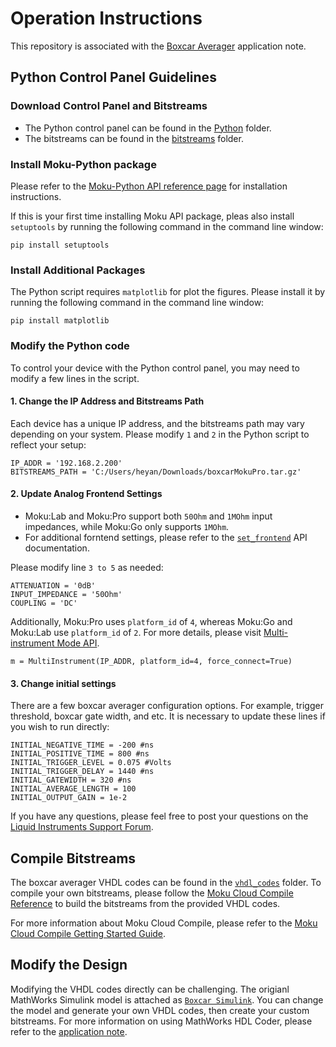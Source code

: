 # Operation Instructions

This repository is associated with the [Boxcar Averager](https://liquidinstruments.com/application-notes/snr-boxcar-averager/) application note.

## Python Control Panel Guidelines

### Download Control Panel and Bitstreams

- The Python control panel can be found in the [Python](./python/) folder.
- The bitstreams can be found in the [bitstreams](./bitstreams/) folder.

### Install Moku-Python package

Please refer to the [Moku-Python API reference page](https://apis.liquidinstruments.com/starting-python.html) for installation instructions.

If this is your first time installing Moku API package, pleas also install `setuptools` by running the following command in the command line window:

```
pip install setuptools
```

### Install Additional Packages

The Python script requires `matplotlib` for plot the figures. Please install it by running the following command in the command line window:

```
pip install matplotlib
```

### Modify the Python code

To control your device with the Python control panel, you may need to modify a few lines in the script.

#### 1. Change the IP Address and Bitstreams Path

Each device has a unique IP address, and the bitstreams path may vary depending on your system. Please modify `1` and `2` in the Python script to reflect your setup:

```
IP_ADDR = '192.168.2.200'
BITSTREAMS_PATH = 'C:/Users/heyan/Downloads/boxcarMokuPro.tar.gz'
```

#### 2. Update Analog Frontend Settings
- Moku:Lab and Moku:Pro support both `50Ohm` and `1MOhm` input impedances, while Moku:Go only supports `1MOhm`.
- For additional forntend settings, please refer to the [`set_frontend`](https://apis.liquidinstruments.com/reference/mim/set_frontend.html) API documentation. 

Please modify line `3 to 5` as needed:

```
ATTENUATION = '0dB'
INPUT_IMPEDANCE = '50Ohm'
COUPLING = 'DC'
```

Additionally, Moku:Pro uses `platform_id` of `4`, whereas Moku:Go and Moku:Lab use `platform_id` of `2`. For more details, please visit [Multi-instrument Mode API](https://apis.liquidinstruments.com/starting-mim.html).

```
m = MultiInstrument(IP_ADDR, platform_id=4, force_connect=True)
```

#### 3. Change initial settings
There are a few boxcar averager configuration options. For example, trigger threshold, boxcar gate width, and etc. It is necessary to update these lines if you wish to run directly:

```
INITIAL_NEGATIVE_TIME = -200 #ns
INITIAL_POSITIVE_TIME = 800 #ns
INITIAL_TRIGGER_LEVEL = 0.075 #Volts
INITIAL_TRIGGER_DELAY = 1440 #ns
INITIAL_GATEWIDTH = 320 #ns
INITIAL_AVERAGE_LENGTH = 100
INITIAL_OUTPUT_GAIN = 1e-2
```

If you have any questions, please feel free to post your questions on the [Liquid Instruments Support Forum](https://forum.liquidinstruments.com/).

## Compile Bitstreams

The boxcar averager VHDL codes can be found in the [`vhdl_codes`](./vhdl_codes/) folder. To compile your own bitstreams, please follow the [Moku Cloud Compile Reference](https://compile.liquidinstruments.com/docs/deploying.html#building) to build the bitstreams from the provided VHDL codes.

For more information about Moku Cloud Compile, please refer to the [Moku Cloud Compile Getting Started Guide](https://liquidinstruments.com/application-notes/moku-cloud-compile-getting-started-guide).

## Modify the Design

Modifying the VHDL codes directly can be challenging. The origianl MathWorks Simulink model is attached as [`Boxcar Simulink`](./vhdl_codes/BoxcarAveragerFixedPoint.slx). You can change the model and generate your own VHDL codes, then create your custom bitstreams. For more information on using MathWorks HDL Coder, please refer to the [application note](https://liquidinstruments.com/application-notes/cloud-compile-with-mathworks-hdl-coder-pt-2/).